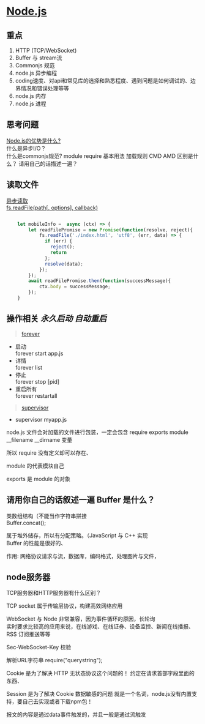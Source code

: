 # [Node.js](http://nodejs.cn/api/)

## 重点
1. HTTP (TCP/WebSocket)  
2. Buffer 与 stream流
3. Commonjs 规范  
4. node.js 异步编程
5. coding速度、对api和常见库的选择和熟悉程度、遇到问题是如何调试的、边界情况和错误处理等等
6. node.js 内存   
7. node.js 进程  

## 思考问题 
[Node.js的优势是什么?](https://www.zhihu.com/question/19653241)  
什么是异步I/O？   
什么是commonjs规范?  module  require 基本用法 加载规则 CMD AMD 区别是什么？   请用自己的话描述一遍？  




## <div id="00">读取文件</div>
[异步读取 <br> fs.readFile(path[, options], callback) ](http://nodejs.cn/api/fs.html#fs_fs_readfile_path_options_callback)


```JavaScript

	let mobileInfo =  async (ctx) => {
		let readFilePromise = new Promise(function(resolve, reject){
			fs.readFile('./index.html', 'utf8', (err, data) => {
			  if (err) {
				reject();
				return
			  };
			  resolve(data);
			});
		});
		await readFilePromise.then(function(successMessage){
			ctx.body = successMessage;
		});
	}

```


## <div id="01">操作相关 *永久启动 自动重启*</div>

> [forever](https://github.com/foreverjs/forever)

* 启动<br>forever start app.js
* 详情<br>forever list
* 停止<br>forever stop [pid]
* 重启所有<br>forever restartall

> [supervisor](https://github.com/petruisfan/node-supervisor)

*  supervisor myapp.js

node.js 文件会对加载的文件进行包装，一定会包含 require exports module __filename __dirname 变量  

所以 require 没有定义却可以存在、  

module 的代表模块自己

exports 是 module 的对象

## 请用你自己的话叙述一遍 Buffer 是什么？

类数组结构<buffer d3 e1 r2 r5>（不能当作字符串拼接  
Buffer.concat();  

属于堆外储存，所以有分配策略。（JavaScript 与 C++ 实现  
Buffer 的性能是很好的、  

作用: 网络协议请求与流，数据库，编码格式，处理图片与文件，  

## node服务器
TCP服务器和HTTP服务器有什么区别？  

TCP socket 属于传输层协议，构建高效网络应用  

WebSocket 与 Node 非常兼容，因为事件循环的原因，长轮询  
实时要求比较高的应用来说，在线游戏、在线证券、设备监控、新闻在线播报、RSS 订阅推送等等  

Sec-WebSocket-Key 校验

解析URL字符串 require("querystring");

Cookie 是为了解决 HTTP 无状态协议这个问题的！
约定在请求首部字段里面的东西、

Session 是为了解决 Cookie 数据敏感的问题
就是一个名词，node.js没有内置支持，要自己去实现或者下载npm包！

报文的内容是通过data事件触发的，并且一般是通过流触发












